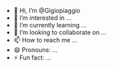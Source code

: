 - 👋 Hi, I’m @Gigiopiaggio
- 👀 I’m interested in ...
- 🌱 I’m currently learning ...
- 💞️ I’m looking to collaborate on ...
- 📫 How to reach me ...
- 😄 Pronouns: ...
- ⚡ Fun fact: ...

<!---
Gigiopiaggio/Gigiopiaggio is a ✨ special ✨ repository because its `README.md` (this file) appears on your GitHub profile.
You can click the Preview link to take a look at your changes.
--->
